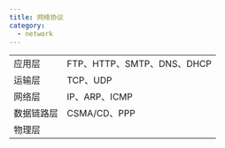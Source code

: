 ```yaml
---
title: 网络协议
category:
  - network
---
```


|            |                            |
| ---------- | -------------------------- |
| 应用层     | FTP、HTTP、SMTP、DNS、DHCP |
| 运输层     | TCP、UDP                   |
| 网络层     | IP、ARP、ICMP              |
| 数据链路层 | CSMA/CD、PPP               |
| 物理层     |                            |
